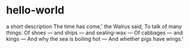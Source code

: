 # hello-world
a short description
The time has come,' the Walrus said,
      To talk of many things:
Of shoes — and ships — and sealing-wax —
      Of cabbages — and kings —
And why the sea is boiling hot —
      And whether pigs have wings.'
